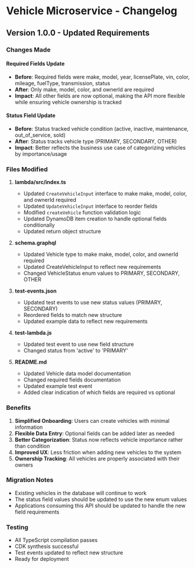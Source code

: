 # Vehicle Microservice - Changelog

## Version 1.0.0 - Updated Requirements

### Changes Made

#### Required Fields Update
- **Before**: Required fields were make, model, year, licensePlate, vin, color, mileage, fuelType, transmission, status
- **After**: Only make, model, color, and ownerId are required
- **Impact**: All other fields are now optional, making the API more flexible while ensuring vehicle ownership is tracked

#### Status Field Update
- **Before**: Status tracked vehicle condition (active, inactive, maintenance, out_of_service, sold)
- **After**: Status tracks vehicle type (PRIMARY, SECONDARY, OTHER)
- **Impact**: Better reflects the business use case of categorizing vehicles by importance/usage

### Files Modified

1. **lambda/src/index.ts**
   - Updated `CreateVehicleInput` interface to make make, model, color, and ownerId required
   - Updated `UpdateVehicleInput` interface to reorder fields
   - Modified `createVehicle` function validation logic
   - Updated DynamoDB item creation to handle optional fields conditionally
   - Updated return object structure

2. **schema.graphql**
   - Updated Vehicle type to make make, model, color, and ownerId required
   - Updated CreateVehicleInput to reflect new requirements
   - Changed VehicleStatus enum values to PRIMARY, SECONDARY, OTHER

3. **test-events.json**
   - Updated test events to use new status values (PRIMARY, SECONDARY)
   - Reordered fields to match new structure
   - Updated example data to reflect new requirements

4. **test-lambda.js**
   - Updated test event to use new field structure
   - Changed status from 'active' to 'PRIMARY'

5. **README.md**
   - Updated Vehicle data model documentation
   - Changed required fields documentation
   - Updated example test event
   - Added clear indication of which fields are required vs optional

### Benefits

1. **Simplified Onboarding**: Users can create vehicles with minimal information
2. **Flexible Data Entry**: Optional fields can be added later as needed
3. **Better Categorization**: Status now reflects vehicle importance rather than condition
4. **Improved UX**: Less friction when adding new vehicles to the system
5. **Ownership Tracking**: All vehicles are properly associated with their owners

### Migration Notes

- Existing vehicles in the database will continue to work
- The status field values should be updated to use the new enum values
- Applications consuming this API should be updated to handle the new field requirements

### Testing

- All TypeScript compilation passes
- CDK synthesis successful
- Test events updated to reflect new structure
- Ready for deployment 